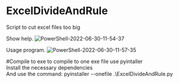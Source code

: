 # ExcelDivideAndRule
Script to cut excel files too big


Show help.
![PowerShell-2022-06-30-11-54-37](https://user-images.githubusercontent.com/11654658/176658060-a6da0b9f-1e6c-413f-a429-620be8e31326.gif)

Usage program.
![PowerShell-2022-06-30-11-57-35](https://user-images.githubusercontent.com/11654658/176658110-e28cd7ef-1f3f-4ece-9c19-785cbab13ff7.gif)

#Compile to exe
to compile to one exe file use pyintaller\
Install the necessary dependencies\
And use the command: pyinstaller  --onefile .\ExcelDivideAndRule.py
